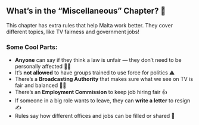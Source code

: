 ## What’s in the “Miscellaneous” Chapter? 🧠

This chapter has extra rules that help Malta work better. They cover different topics, like TV fairness and government jobs!

### Some Cool Parts:

- **Anyone** can say if they think a law is unfair — they don’t need to be personally affected 🧑‍⚖️
- It’s **not allowed** to have groups trained to use force for politics ⚠️
- There’s a **Broadcasting Authority** that makes sure what we see on TV is fair and balanced 🎥📰
- There’s an **Employment Commission** to keep job hiring fair 👍
- If someone in a big role wants to leave, they can **write a letter** to resign ✍️
- Rules say how different offices and jobs can be filled or shared 👥
